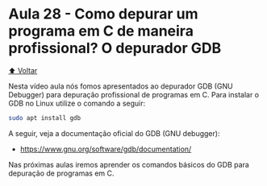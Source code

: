 # Aula 28 - Como depurar um programa em C de maneira profissional? O depurador GDB

[:arrow_up: Voltar](https://github.com/Geofisicando/C-orientado-a-testes#%C3%ADndice)

Nesta vídeo aula nós fomos apresentados ao depurador GDB (GNU Debugger) para depuração profissional de programas em C.
Para instalar o GDB no Linux utilize o comando a seguir:

```sh
sudo apt install gdb
```

A seguir, veja a documentação oficial do GDB (GNU debugger): 
- https://www.gnu.org/software/gdb/documentation/

Nas próximas aulas iremos aprender os comandos básicos do GDB para depuração de programas em C.
